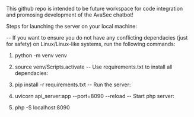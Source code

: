 This github repo is intended to be future workspace for code integration and promosing development of the AvaSec chatbot!

Steps for launching the server on your local machine:

-- If you want to ensure you do not have any conflicting dependacies (just for safety) on Linux/Linux-like systems, run the following commands:

   1. python -m venv venv
   2. source venv/Scripts.activate
-- Use requirements.txt to install all dependacies:

   1. pip install -r requirements.txt
-- Run the server:

   1. uvicorn api_server:app --port=8090 --reload
-- Start php server:

   1. php -S localhost:8090
